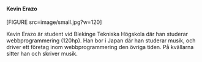 #### Kevin Erazo

[FIGURE src=image/small.jpg?w=120]


Kevin Erazo är student vid Blekinge Tekniska Högskola där han studerar webbprogrammering (120hp). Han bor i Japan där han studerar musik, och driver ett företag inom webbprogrammering den övriga tiden. På kvällarna sitter han och skriver musik.
